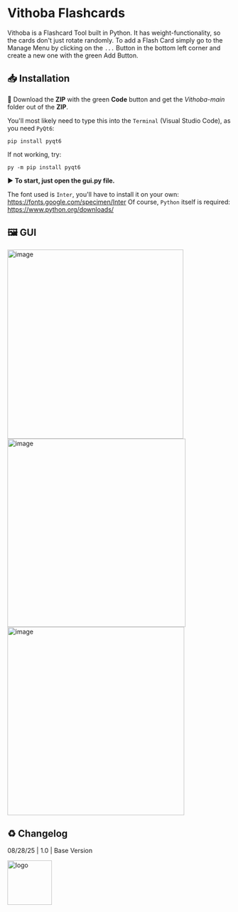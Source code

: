 # Vithoba Flashcards
Vithoba is a Flashcard Tool built in Python. It has weight-functionality, so the cards don't just rotate randomly. To add a Flash Card simply go to the Manage Menu by clicking on the `...` Button in the bottom left corner and create a new one with the green Add Button.

## 📥 Installation
🔽 Download the **ZIP** with the green **Code** button and get the *Vithoba-main* folder out of the **ZIP**.

You'll most likely need to type this into the `Terminal` (Visual Studio Code), as you need `PyQt6`:

    pip install pyqt6

If not working, try:

    py -m pip install pyqt6

▶ **To start, just open the gui.py file.**

The font used is `Inter`, you'll have to install it on your own: https://fonts.google.com/specimen/Inter
Of course, `Python` itself is required: https://www.python.org/downloads/

## 🖼 GUI

<img width="396" height="426" alt="image" src="https://github.com/user-attachments/assets/71d8d635-5ad7-4e62-87ae-680f55878b29" />

<img width="401" height="424" alt="image" src="https://github.com/user-attachments/assets/83ffe32e-d0f1-47d4-b9ed-3cca7aa5ea24" />

<img width="398" height="424" alt="image" src="https://github.com/user-attachments/assets/5d2fe853-8e7a-4648-abea-c6b23e29226f" />


## ♻ Changelog
08/28/25 | 1.0 | Base Version

<img width="100" height="100" alt="logo" src="https://github.com/user-attachments/assets/ce7e297b-7513-43e1-984e-cea0aa329af1" />
